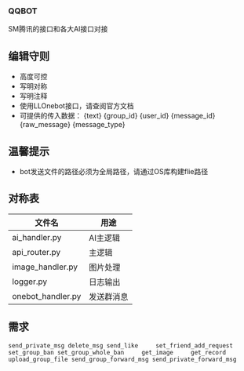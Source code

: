 ### QQBOT
SM腾讯的接口和各大AI接口对接

## 编辑守则
- 高度可控
- 写明对称
- 写明注释
- 使用LLOnebot接口，请查阅官方文档
- 可提供的传入数据： {text} {group_id} {user_id} {message_id} {raw_message} {message_type}


## 温馨提示
- bot发送文件的路径必须为全局路径，请通过OS库构建flie路径

## 对称表
| 文件名               | 用途               |
|---------------------|-------------------|
| ai_handler.py       | AI主逻辑          |
| api_router.py       | 主逻辑            |
| image_handler.py    | 图片处理          |
| logger.py           | 日志输出          |
| onebot_handler.py   | 发送群消息        |

## 需求
    send_private_msg delete_msg send_like     set_friend_add_request set_group_ban set_group_whole_ban     get_image     get_record     upload_group_file send_group_forward_msg send_private_forward_msg